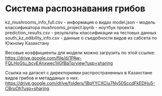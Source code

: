 # Система распознавания грибов

kz_mushrooms_info_full.csv - информация о видах
model.json - модель классификатора
mushrooms_project.ipynb - ноутбук проекта
prediction_results.csv - результаты классификации на тестовых данных
south_kz_edibility_info.csv - данные о съедобности видов из сабсета по Южному Казахстану

Весовые коэффициенты для модели можно загрузить по этой ссылке: https://drive.google.com/file/d/1PAw-FQLHoGtu_bcyEAnxwec1iIGfBaTp/view?usp=sharing

Ссылка на датасет с директориями распространенных в Казахстане видов грибов и метадданых о них: https://drive.google.com/drive/folders/1BpYYCXCiu7Ny50SccdFkEDHu5-CBruOh?usp=sharing
